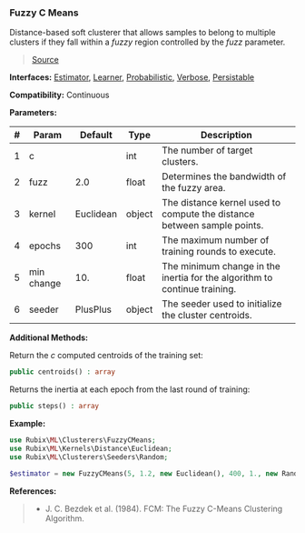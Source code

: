 ### Fuzzy C Means
Distance-based soft clusterer that allows samples to belong to multiple clusters if they fall within a *fuzzy* region controlled by the *fuzz* parameter.

> [Source](https://github.com/RubixML/RubixML/blob/master/src/Clusterers/FuzzyCMeans.php)

**Interfaces:** [Estimator](#estimators), [Learner](#learner), [Probabilistic](#probabilistic), [Verbose](#verbose), [Persistable](#persistable)

**Compatibility:** Continuous

**Parameters:**

| # | Param | Default | Type | Description |
|---|---|---|---|---|
| 1 | c | | int | The number of target clusters. |
| 2 | fuzz | 2.0 | float | Determines the bandwidth of the fuzzy area. |
| 3 | kernel | Euclidean | object | The distance kernel used to compute the distance between sample points. |
| 4 | epochs | 300 | int | The maximum number of training rounds to execute. |
| 5 | min change | 10. | float | The minimum change in the inertia for the algorithm to continue training. |
| 6 | seeder | PlusPlus | object | The seeder used to initialize the cluster centroids. |

**Additional Methods:**

Return the *c* computed centroids of the training set:
```php
public centroids() : array
```

Returns the inertia at each epoch from  the last round of training:
```php
public steps() : array
```

**Example:**

```php
use Rubix\ML\Clusterers\FuzzyCMeans;
use Rubix\ML\Kernels\Distance\Euclidean;
use Rubix\ML\Clusterers\Seeders\Random;

$estimator = new FuzzyCMeans(5, 1.2, new Euclidean(), 400, 1., new Random());
```

**References:**

>- J. C. Bezdek et al. (1984). FCM: The Fuzzy C-Means Clustering Algorithm.